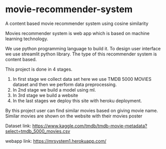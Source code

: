 # movie-recommender-system
A content based movie recommender system using cosine similarity

Movies recommender system is web app which is based on machine learning technology.

We use python programming language to build it. To design user interface we use streamlit python library. The type of this recommender system is content based.

This project is done in 4 stages.
1. In first stage we collect data set here we use TMDB 5000 MOVIES dataset and then we perform data preprocessing.
2. In 2nd stage we build a model using ml. 
3. In 3rd stage we build a website
4.  In the last stages we deploy this site with heroku deployment.

By this project user can find similar movies based on giving movie name. Similar movies are shown on the website with their movies poster 

Dataset link: https://www.kaggle.com/tmdb/tmdb-movie-metadata?select=tmdb_5000_movies.csv

webapp link: https://mrsystem1.herokuapp.com/ 
